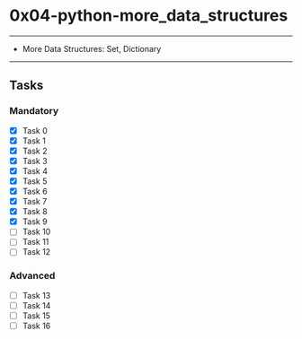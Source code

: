 # 0x04-python-more_data_structures

---
* More Data Structures: Set, Dictionary
---

## Tasks
### Mandatory 
- [x] Task 0
- [x] Task 1
- [x] Task 2
- [x] Task 3
- [x] Task 4
- [x] Task 5
- [x] Task 6
- [x] Task 7
- [x] Task 8
- [x] Task 9
- [ ] Task 10
- [ ] Task 11
- [ ] Task 12

### Advanced 
- [ ] Task 13
- [ ] Task 14
- [ ] Task 15
- [ ] Task 16
